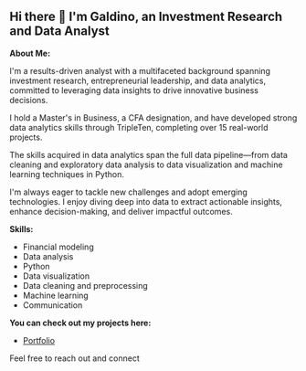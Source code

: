 ## Hi there 👋 I'm Galdino, an Investment Research and Data Analyst

**About Me:**

I'm a results-driven analyst with a multifaceted background spanning investment research, entrepreneurial leadership, and data analytics, committed to leveraging data insights to drive innovative business decisions.

I hold a Master's in Business, a CFA designation, and have developed strong data analytics skills through TripleTen, completing over 15 real-world projects.

The skills acquired in data analytics span the full data pipeline—from data cleaning and exploratory data analysis to data visualization and machine learning techniques in Python.

I'm always eager to tackle new challenges and adopt emerging technologies. I enjoy diving deep into data to extract actionable insights, enhance decision-making, and deliver impactful outcomes.

**Skills:**
- Financial modeling 
- Data analysis
- Python
- Data visualization
- Data cleaning and preprocessing
- Machine learning
- Communication

**You can check out my projects here:**
- [Portfolio](https://github.com/galdinofalcao?tab=repositories)

Feel free to reach out and connect
